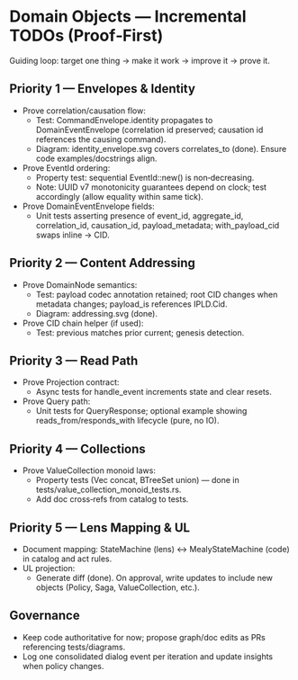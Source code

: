 # Domain Objects — Incremental TODOs (Proof‑First)

Guiding loop: target one thing → make it work → improve it → prove it.

## Priority 1 — Envelopes & Identity
- Prove correlation/causation flow:
  - Test: CommandEnvelope.identity propagates to DomainEventEnvelope (correlation id preserved; causation id references the causing command).
  - Diagram: identity_envelope.svg covers correlates_to (done). Ensure code examples/docstrings align.
- Prove EventId ordering:
  - Property test: sequential EventId::new() is non‑decreasing.
  - Note: UUID v7 monotonicity guarantees depend on clock; test accordingly (allow equality within same tick).
- Prove DomainEventEnvelope fields:
  - Unit tests asserting presence of event_id, aggregate_id, correlation_id, causation_id, payload_metadata; with_payload_cid swaps inline → CID.

## Priority 2 — Content Addressing
- Prove DomainNode semantics:
  - Test: payload codec annotation retained; root CID changes when metadata changes; payload_is references IPLD.Cid.
  - Diagram: addressing.svg (done).
- Prove CID chain helper (if used):
  - Test: previous matches prior current; genesis detection.

## Priority 3 — Read Path
- Prove Projection contract:
  - Async tests for handle_event increments state and clear resets.
- Prove Query path:
  - Unit tests for QueryResponse; optional example showing reads_from/responds_with lifecycle (pure, no IO).

## Priority 4 — Collections
- Prove ValueCollection monoid laws:
  - Property tests (Vec concat, BTreeSet union) — done in tests/value_collection_monoid_tests.rs.
  - Add doc cross‑refs from catalog to tests.

## Priority 5 — Lens Mapping & UL
- Document mapping: StateMachine (lens) ↔ MealyStateMachine (code) in catalog and act rules.
- UL projection:
  - Generate diff (done). On approval, write updates to include new objects (Policy, Saga, ValueCollection, etc.).

## Governance
- Keep code authoritative for now; propose graph/doc edits as PRs referencing tests/diagrams.
- Log one consolidated dialog event per iteration and update insights when policy changes.

